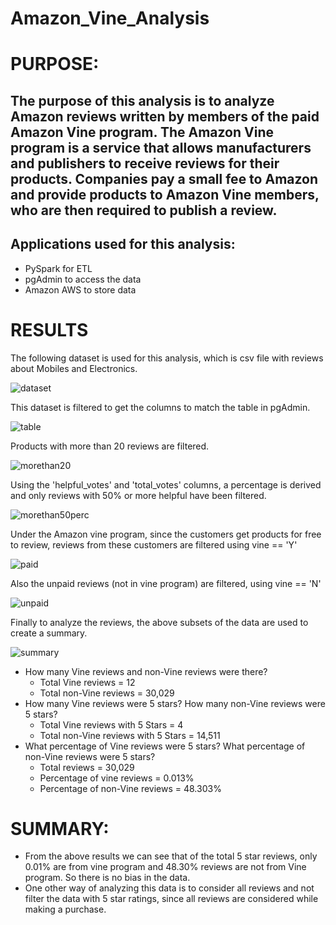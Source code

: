 # Amazon_Vine_Analysis

# PURPOSE:
## The purpose of this analysis is to analyze Amazon reviews written by members of the paid Amazon Vine program. The Amazon Vine program is a service that allows manufacturers and publishers to receive reviews for their products. Companies pay a small fee to Amazon and provide products to Amazon Vine members, who are then required to publish a review.

## Applications used for this analysis:
- PySpark for ETL
- pgAdmin to access the data
- Amazon AWS to store data

# RESULTS
The following dataset is used for this analysis, which is csv file with reviews about Mobiles and Electronics.

![dataset](https://user-images.githubusercontent.com/74985818/122659786-47104b00-d149-11eb-8007-4b64450af03b.png)

This dataset is filtered to get the columns to match the table in pgAdmin.

![table](https://user-images.githubusercontent.com/74985818/122659818-ad956900-d149-11eb-81c3-b5d6c23ac00a.png)

Products with more than 20 reviews are filtered.

![morethan20](https://user-images.githubusercontent.com/74985818/122659837-cef65500-d149-11eb-8fc6-0746cda1eef8.png)

Using the 'helpful_votes' and 'total_votes' columns, a percentage is derived and only reviews with 50% or more helpful have been filtered.

![morethan50perc](https://user-images.githubusercontent.com/74985818/122659867-06fd9800-d14a-11eb-9967-32f31d04d508.png)

Under the Amazon vine program, since the customers get products for free to review, reviews from these customers are filtered using vine == 'Y'

![paid](https://user-images.githubusercontent.com/74985818/122659896-56dc5f00-d14a-11eb-9a83-f30a21bc2447.png)

Also the unpaid reviews (not in vine program) are filtered, using vine == 'N'

![unpaid](https://user-images.githubusercontent.com/74985818/122659905-69569880-d14a-11eb-8638-0227b81b7b5d.png)

Finally to analyze the reviews, the above subsets of the data are used to create a summary.

![summary](https://user-images.githubusercontent.com/74985818/122660163-1af6c900-d14d-11eb-84db-fa10d6d060ba.png)

- How many Vine reviews and non-Vine reviews were there?
  - Total Vine reviews = 12
  - Total non-Vine reviews = 30,029
- How many Vine reviews were 5 stars? How many non-Vine reviews were 5 stars?
  - Total Vine reviews with 5 Stars = 4
  - Total non-Vine reviews with 5 Stars = 14,511
- What percentage of Vine reviews were 5 stars? What percentage of non-Vine reviews were 5 stars?
  - Total reviews = 30,029
  - Percentage of vine reviews = 0.013%
  - Percentage of non-Vine reviews = 48.303%

# SUMMARY:
- From the above results we can see that of the total 5 star reviews, only 0.01% are from vine program and 48.30% reviews are not from Vine program. So there is no bias in the data.
- One other way of analyzing this data is to consider all reviews and not filter the data with 5 star ratings, since all reviews are considered while making a purchase.
